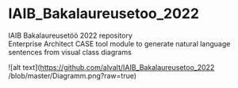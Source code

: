 # IAIB_Bakalaureusetoo_2022
IAIB Bakalaureusetöö 2022 repository <br /> 
Enterprise Architect CASE tool module to generate natural language sentences from visual class diagrams <br /> 

![alt text](https://github.com/alvalt/IAIB_Bakalaureusetoo_2022
/blob/master/Diagramm.png?raw=true)
